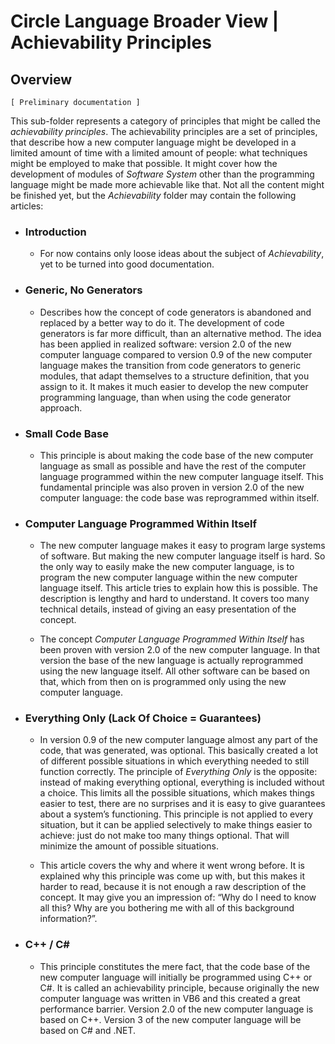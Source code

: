 ﻿Circle Language Broader View | Achievability Principles
=======================================================

Overview
--------

`[ Preliminary documentation ]`

This sub-folder represents a category of principles that might be called the *achievability principles*. The achievability principles are a set of principles, that describe how a new computer language might be developed in a limited amount of time with a limited amount of people: what techniques might be employed to make that possible. It might cover how the development of modules of *Software System* other than the programming language might be made more achievable like that. Not all the content might be finished yet, but the *Achievability* folder may contain the following articles:

- ### Introduction

    - For now contains only loose ideas about the subject of *Achievability*, yet to be turned into good documentation.

- ### Generic, No Generators

    - Describes how the concept of code generators is abandoned and replaced by a better way to do it. The development of code generators is far more difficult, than an alternative method. The idea has been applied in realized software: version 2.0 of the new computer language compared to version 0.9 of the new computer language makes the transition from code generators to generic modules, that adapt themselves to a structure definition, that you assign to it. It makes it much easier to develop the new computer programming language, than when using the code generator approach.

- ### Small Code Base

    - This principle is about making the code base of the new computer language as small as possible and have the rest of the computer language programmed within the new computer language itself. This fundamental principle was also proven in version 2.0 of the new computer language: the code base was reprogrammed within itself.

- ### Computer Language Programmed Within Itself

    - The new computer language makes it easy to program large systems of software. But making the new computer language itself is hard. So the only way to easily make the new computer language, is to program the new computer language within the new computer language itself. This article tries to explain how this is possible. The description is lengthy and hard to understand. It covers too many technical details, instead of giving an easy presentation of the concept.

    - The concept *Computer Language Programmed Within Itself* has been proven with version 2.0 of the new computer language. In that version the base of the new language is actually reprogrammed using the new language itself. All other software can be based on that, which from then on is programmed only using the new computer language.

- ### Everything Only (Lack Of Choice = Guarantees)

    - In version 0.9 of the new computer language almost any part of the code, that was generated, was optional. This basically created a lot of different possible situations in which everything needed to still function correctly. The principle of *Everything Only* is the opposite: instead of making everything optional, everything is included without a choice. This limits all the possible situations, which makes things easier to test, there are no surprises and it is easy to give guarantees about a system’s functioning. This principle is not applied to every situation, but it can be applied selectively to make things easier to achieve: just do not make too many things optional. That will minimize the amount of possible situations.

    - This article covers the why and where it went wrong before. It is explained why this principle was come up with, but this makes it harder to read, because it is not enough a raw description of the concept. It may give you an impression of: “Why do I need to know all this? Why are you bothering me with all of this background information?”.

- ### C++ / C\#

    - This principle constitutes the mere fact, that the code base of the new computer language will initially be programmed using C++ or C#. It is called an achievability principle, because originally the new computer language was written in VB6 and this created a great performance barrier. Version 2.0 of the new computer language is based on C++. Version 3 of the new computer language will be based on C# and .NET.